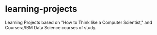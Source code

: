 # learning-projects
Learning Projects based on "How to Think like a Computer Scientist," and Coursera/IBM Data Science courses of study.
